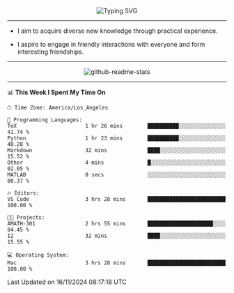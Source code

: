 <p align="center">
  <img src="https://readme-typing-svg.demolab.com?font=Fira+Code&weight=500&size=32&duration=2500&pause=1600&center=true&vCenter=true&random=false&width=1024&height=64&lines=Hi+there+%F0%9F%91%8B;I'm+delighted+you+could+make+it+here+%F0%9F%8E%89;I'm+Harry%2C+a+college+student+still+finding+my+way" alt="Typing SVG" />
</p>


---


- I aim to acquire diverse new knowledge through practical experience.

- I aspire to engage in friendly interactions with everyone and form interesting friendships.


---


<p align="center">
  <img src="https://github-readme-stats.vercel.app/api?username=Harry-Jing&show_icons=true" alt="github-readme-stats"/>
</p>


---

<!--START_SECTION:waka-->
📊 **This Week I Spent My Time On** 

```text
🕑︎ Time Zone: America/Los_Angeles

💬 Programming Languages: 
TeX                      1 hr 26 mins        ██████████░░░░░░░░░░░░░░░   41.74 % 
Python                   1 hr 23 mins        ██████████░░░░░░░░░░░░░░░   40.28 % 
Markdown                 32 mins             ████░░░░░░░░░░░░░░░░░░░░░   15.52 % 
Other                    4 mins              █░░░░░░░░░░░░░░░░░░░░░░░░   02.05 % 
MATLAB                   0 secs              ░░░░░░░░░░░░░░░░░░░░░░░░░   00.37 % 

🔥 Editors: 
VS Code                  3 hrs 28 mins       █████████████████████████   100.00 % 

🐱‍💻 Projects: 
AMATH-301                2 hrs 55 mins       █████████████████████░░░░   84.45 % 
I2                       32 mins             ████░░░░░░░░░░░░░░░░░░░░░   15.55 % 

💻 Operating System: 
Mac                      3 hrs 28 mins       █████████████████████████   100.00 % 
```


 Last Updated on 16/11/2024 08:17:18 UTC
<!--END_SECTION:waka-->
